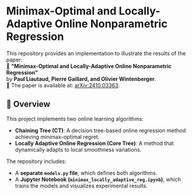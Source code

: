 # Minimax-Optimal and Locally-Adaptive Online Nonparametric Regression

This repository provides an implementation to illustrate the results of the paper:  
📄 **"Minimax-Optimal and Locally-Adaptive Online Nonparametric Regression"**  
by **Paul Liautaud, Pierre Gaillard, and Olivier Wintenberger**.  
🚀 The paper is available at: [arXiv:2410.03363](https://arxiv.org/pdf/2410.03363).

## 📌 Overview

This project implements two online learning algorithms:
- **Chaining Tree (CT)**: A decision tree-based online regression method achieving minimax-optimal regret.
- **Locally Adaptive Online Regression (Core Tree)**: A method that dynamically adapts to local smoothness variations.

The repository includes:
- A **separate `models.py` file**, which defines both algorithms.
- A **Jupyter Notebook (`minimax_locally_adaptive_reg.ipynb`)**, which trains the models and visualizes experimental results.
